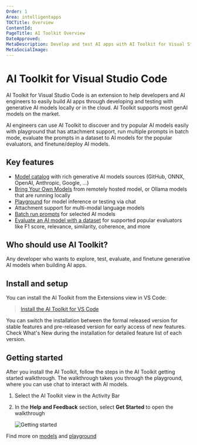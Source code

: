 ```yaml
---
Order: 1
Area: intelligentapps
TOCTitle: Overview
ContentId:
PageTitle: AI Toolkit Overview
DateApproved:
MetaDescription: Develop and test AI apps with AI Toolkit for Visual Studio Code. Inference test, batch run, evaluate, finetune and deploy LLMs and SLMs.
MetaSocialImage:
---
```


# AI Toolkit for Visual Studio Code


AI Toolkit for Visual Studio Code is an extension to help developers and AI engineers to easily build AI apps through developing and testing with generative AI models locally or in the cloud. AI Toolkit supports most genAI models on the market.

AI engineers can use AI Toolkit to discover and try popular AI models easily with playground that has attachment support, run multiple prompts in batch mode, evaluate the prompts in a dataset to AI models for the popular evaluators, and finetune/deploy AI models.

## Key features

- [Model catalog](/docs/intelligentapps/models.md) with rich generative AI models sources (GitHub, ONNX, OpenAI, Anthropic, Google, ...)
- [Bring Your Own Models](/docs/intelligentapps/models.md#bring-your-own-models) from remotely hosted model, or Ollama models that are running locally
- [Playground](/docs/intelligentapps/playground.md) for model inference or testing via chat
- Attachment support for multi-modal language models
- [Batch run prompts](/docs/intelligentapps/bulkrun.md) for selected AI models
- [Evaluate an AI model with a dataset](/docs/intelligentapps/evaluation.md) for supported popular evaluators like F1 score, relevance, similarity, coherence, and more
## Who should use AI Toolkit?

Any developer who wants to explore, test, evaluate, and finetune generative AI models when building AI apps.

## Install and setup

You can install the AI Toolkit from the Extensions view in VS Code:

> <a class="install-extension-btn" href="vscode:extension/ms-windows-ai-studio.windows-ai-studio">Install the AI Toolkit for VS Code</a>

You can switch the installation between the formal released version for stable features and pre-released version for early access of new features. Check What's New during the installation for detailed feature list of each version.

## Getting started

After you install the AI Toolkit, follow the steps in the AI Toolkit getting started walkthrough. The walkthrough takes you through the playground, where you can use chat to interact with AI models.

1. Select the AI Toolkit view in the Activity Bar

1. In the **Help and Feedback** section, select **Get Started** to open the walkthrough

    ![Getting started](./images/overview/get_started.png)


Find more on [models](./models.md) and [playground](./playground.md)